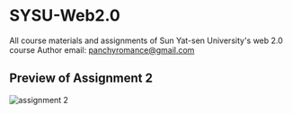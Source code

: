 # SYSU-Web2.0
All course materials and assignments of Sun Yat-sen University's web 2.0 course
Author email: panchyromance@gmail.com

## Preview of Assignment 2
![assignment 2](https://github.com/user-attachments/assets/6b02734c-4852-4217-8b5a-e966d03770ee)
